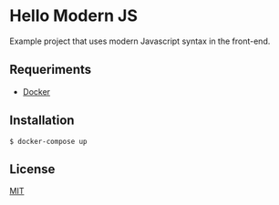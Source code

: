 # Hello Modern JS

Example project that uses modern Javascript syntax in the front-end.

## Requeriments

- [Docker](https://docs.docker.com/)

## Installation

    $ docker-compose up

## License

[MIT](https://github.com/iammateus/hello-modern-js/blob/master/LICENSE)
